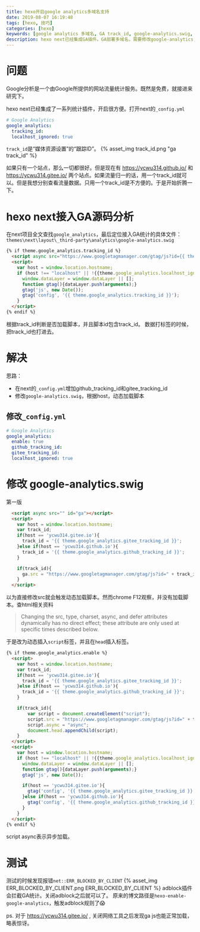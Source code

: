 ```yaml
---
title: hexo开启google analytics多域名支持
date: 2019-08-07 16:19:48
tags: [hexo, 技巧]
categories: [hexo]
keywords: [google analytics 多域名, GA track_id, google-analytics.swig, ERR_BLOCKED_BY_CLIENT]
description: hexo next已经集成GA插件。GA部署多域名，需要修改google-analytics.swig。adblock插件会拦截GA加载，导致ERR_BLOCKED_BY_CLIENT报错。
---
```


# 问题

Google分析是一个由Google所提供的网站流量统计服务。既然是免费，就接进来研究下。

hexo next已经集成了一系列统计插件，开启很方便。打开next的`_config.yml`
```yml
# Google Analytics
google_analytics:
  tracking_id: 
  localhost_ignored: true
```
`track_id`是“媒体资源设置”的“跟踪ID”。
{% asset_img track_id.png "ga track_id" %}

如果只有一个站点，那么一切都很好。但是现在有 https://ycwu314.github.io/ 和 https://ycwu314.gitee.io/ 两个站点。如果流量归一的话，用一个track_id就可以。但是我想分别查看流量数据。只用一个track_id是不方便的。于是开始折腾一下。

# hexo next接入GA源码分析

在next项目全文查找`google_analytics`，最后定位接入GA统计的具体文件：
`themes\next\layout\_third-party\analytics\google-analytics.swig`
```html
{% if theme.google_analytics.tracking_id %}
  <script async src="https://www.googletagmanager.com/gtag/js?id={{ theme.google_analytics.tracking_id }}"></script>
  <script>
    var host = window.location.hostname;
    if (host !== "localhost" || !{{theme.google_analytics.localhost_ignored}}) {
      window.dataLayer = window.dataLayer || [];
      function gtag(){dataLayer.push(arguments);}
      gtag('js', new Date());
      gtag('config', '{{ theme.google_analytics.tracking_id }}');
    }
  </script>
{% endif %}
```
根据track_id判断是否加载脚本，并且脚本id包含track_id。
数据打标签的时候，把track_id也打进去。

# 解决

思路：
- 在next的`_config.yml`增加github_tracking_id和gitee_tracking_id
- 修改`google-analytics.swig`，根据host，动态加载脚本

## 修改`_config.yml`

```yml
# Google Analytics
google_analytics:
  enable: true
  github_tracking_id: 
  gitee_tracking_id: 
  localhost_ignored: true
```

# 修改 google-analytics.swig

第一版
```html
  <script async src="" id="ga"></script>
  <script>
    var host = window.location.hostname;
    var track_id;
    if(host == 'ycwu314.gitee.io'){
      track_id = '{{ theme.google_analytics.gitee_tracking_id }}';  
    }else if(host == 'ycwu314.github.io'){
      track_id = '{{ theme.google_analytics.github_tracking_id }}';
    }

    if(track_id){
      ga.src = "https://www.googletagmanager.com/gtag/js?id=" + track_id;
    }
  </script>
```
以为直接修改src就会触发动态加载脚本。然而chrome F12观察，并没有加载脚本。查html相关资料
>Changing the src, type, charset, async, and defer attributes dynamically has no direct effect; these attribute are only used at specific times described below.

于是改为动态插入`script`标签，并且在`head`插入标签。

```html
{% if theme.google_analytics.enable %}
  <script>
    var host = window.location.hostname;
    var track_id;
    if(host == 'ycwu314.gitee.io'){
      track_id = '{{ theme.google_analytics.gitee_tracking_id }}';  
    }else if(host == 'ycwu314.github.io'){
      track_id = '{{ theme.google_analytics.github_tracking_id }}';
    }

    if(track_id){
        var script = document.createElement("script");
        script.src = "https://www.googletagmanager.com/gtag/js?id=" + track_id;
        script.async = "async";
        document.head.appendChild(script);
    }
  </script>
  <script>
    var host = window.location.hostname;
    if (host !== "localhost" || !{{theme.google_analytics.localhost_ignored}}) {
      window.dataLayer = window.dataLayer || [];
      function gtag(){dataLayer.push(arguments);}
      gtag('js', new Date());

      if(host == 'ycwu314.gitee.io'){
        gtag('config', '{{ theme.google_analytics.gitee_tracking_id }}');  
      }else if(host == 'ycwu314.github.io'){
        gtag('config', '{{ theme.google_analytics.github_tracking_id }}');
      }
    }
  </script>
{% endif %}
```
script async表示异步加载。

# 测试

测试的时候发现报错`net::ERR_BLOCKED_BY_CLIENT`
{% asset_img ERR_BLOCKED_BY_CLIENT.png ERR_BLOCKED_BY_CLIENT  %}
adblock插件会拦截GA统计。关闭adblock之后就可以了。
原来的博文路径是`hexo-enable-google-analytics`，触发adblock规则了😱

ps. 对于 https://ycwu314.gitee.io/ , 关闭网络工具之后发现ga js也能正常加载，略表惊讶。
